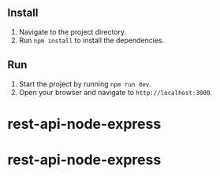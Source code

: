 ## Install

1. Navigate to the project directory.
2. Run `npm install` to install the dependencies.

## Run

1. Start the project by running `npm run dev`.
2. Open your browser and navigate to `http://localhost:3000`.
# rest-api-node-express
# rest-api-node-express
